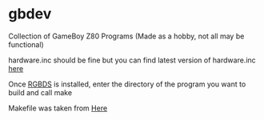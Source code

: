 # gbdev
Collection of GameBoy Z80 Programs (Made as a hobby, not all may be functional)

hardware.inc should be fine but you can find latest version of hardware.inc [here](https://github.com/gbdev/hardware.inc) 

Once [RGBDS](https://rgbds.gbdev.io/) is installed, enter the directory of the program you want to build and call make

Makefile was taken from [Here](https://gist.github.com/tobiasvl/3ce2767391666fb93bbf55d79bc06bca)

